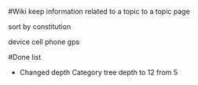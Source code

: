 #Wiki
keep information related to a topic to a topic page

sort by constitution

device
	cell phone
	gps

#Done list
 - Changed depth Category tree depth to 12 from 5